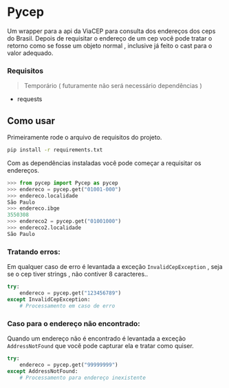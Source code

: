 # Pycep

Um wrapper para a api da ViaCEP para consulta dos endereços dos ceps do Brasil.
Depois de requisitar o endereço de um cep você pode tratar o retorno como se fosse um objeto normal , inclusive já feito o cast para o valor adequado.

### Requisitos
> Temporário ( futuramente não será necessário dependências )

- requests

## Como usar

Primeiramente rode o arquivo de requisitos do projeto.

```bash
pip install -r requirements.txt
```

Com as dependências instaladas você pode começar a requisitar os endereços.

```python
>>> from pycep import Pycep as pycep
>>> endereco = pycep.get("01001-000")
>>> endereco.localidade
São Paulo
>>> endereco.ibge
3550308
>>> endereco2 = pycep.get("01001000")
>>> endereco2.localidade
São Paulo
```

### Tratando erros:

Em qualquer caso de erro é levantada a exceção ```InvalidCepException``` , seja se o cep tiver strings , não contiver 8 caracteres..

```python
try:
	endereco = pycep.get("123456789")
except InvalidCepException:
	# Processamento em caso de erro
```

### Caso para o endereço não encontrado:

Quando um endereço não é encontrado é levantada a exceção ```AddressNotFound``` que você pode capturar ela e tratar como quiser.

```python
try:
	endereco = pycep.get("99999999")
except AddressNotFound:
	# Processamento para endereço inexistente
```